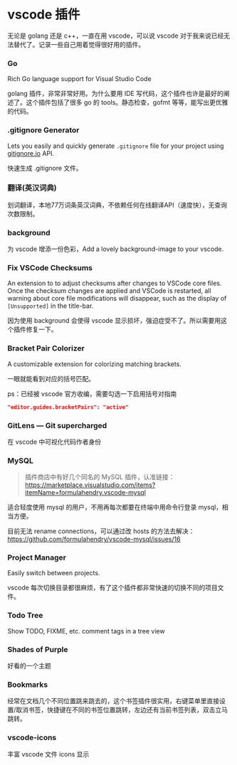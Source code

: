 # vscode 插件

无论是 golang 还是 c++，一直在用 vscode，可以说 vscode 对于我来说已经无法替代了。记录一些自己用着觉得很好用的插件。

### Go

Rich Go language support for Visual Studio Code

golang 插件，非常非常好用。为什么要用 IDE 写代码，这个插件也许是最好的阐述了。这个插件包括了很多 go 的 tools。静态检查，gofmt 等等，能写出更优雅的代码。

### .gitignore Generator

Lets you easily and quickly generate `.gitignore` file for your project using [gitignore.io](https://gitignore.io/) API.

快速生成 .gitignore 文件。

### 翻译(英汉词典)

划词翻译，本地77万词条英汉词典，不依赖任何在线翻译API（速度快），无查询次数限制。

### background

为 vscode 增添一份色彩，Add a lovely background-image to your vscode.

### Fix VSCode Checksums

An extension to to adjust checksums after changes to VSCode core files. Once the checksum changes are applied and VSCode is restarted, all warning about core file modifications will disappear, such as the display of `[Unsupported]` in the title-bar.

因为使用 background 会使得 vscode 显示损坏，强迫症受不了。所以需要用这个插件修复一下。

### Bracket Pair Colorizer

A customizable extension for colorizing matching brackets.

一眼就能看到对应的括号匹配。

ps：已经被 vscode 官方收编，需要勾选一下启用括号对指南

```json
"editor.guides.bracketPairs": "active"
```

### GitLens — Git supercharged

在 vscode 中可视化代码作者身份

### MySQL

> 插件商店中有好几个同名的 MySQL 插件，认准链接：https://marketplace.visualstudio.com/items?itemName=formulahendry.vscode-mysql 

适合轻度使用 mysql 的用户，不用再每次都要在终端中用命令行登录 mysql，相当方便。

目前无法 rename connections，可以通过改 hosts 的方法去解决：https://github.com/formulahendry/vscode-mysql/issues/16

### Project Manager

Easily switch between projects.

vscode 每次切换目录都很麻烦，有了这个插件都非常快速的切换不同的项目文件。

### Todo Tree

Show TODO, FIXME, etc. comment tags in a tree view

### Shades of Purple

好看的一个主题

### Bookmarks

经常在文档几个不同位置跳来跳去的，这个书签插件很实用，右键菜单里直接设置/取消书签，快捷键在不同的书签位置跳转，左边还有当前书签列表，双击立马跳转。

### vscode-icons

丰富 vscode 文件 icons 显示

